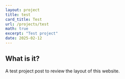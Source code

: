 ```yaml
---
layout: project
title: test
card_title: Test
url: /projects/test
math: true
excerpt: "Test project"
date: 2025-02-12
---
```


## What is it?

A test project post to review the layout of this website.

<!--Written by Jorge Porras (2025)-->